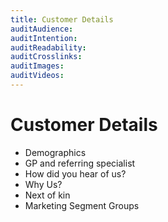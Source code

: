 ```yaml
---
title: Customer Details
auditAudience:
auditIntention:
auditReadability:
auditCrosslinks:
auditImages:
auditVideos:
---
```


# Customer Details

- Demographics
- GP and referring specialist
- How did you hear of us?
- Why Us?
- Next of kin
- Marketing Segment Groups

